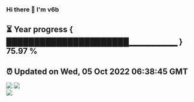 ### Hi there 👋  I'm v6b  
⏳ Year progress { ██████████████████████▁▁▁▁▁▁▁▁ } 75.97 %
---
⏰ Updated on Wed, 05 Oct 2022 06:38:45 GMT
---
![](https://github-readme-stats.vercel.app/api?username=v6b&bg_color=30,e96443,904e95&title_color=fff&text_color=fff&layout=compact)
![](https://github-readme-stats.vercel.app/api/top-langs/?username=v6b&layout=compact&bg_color=30,e96443,904e95&title_color=fff&text_color=fff)  
![](https://gcore.jsdelivr.net/gh/v6b/v6b@main/assets/github-contribution-grid-snake.svg)

